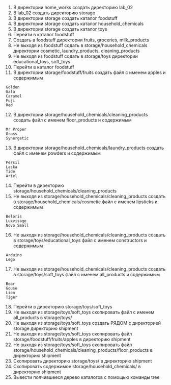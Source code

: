 1) В директории home_works создать директорию lab_02
2) В lab_02 создать директорию storage
3) В директории storage создать каталог foodstuff
4) В директории storage создать каталог household_chemicals
5) В директории storage создать каталог toys
6) Перейти в каталог foodstuff
7) Создать в foodstuff директории fruits, groceries, milk_products
8) Не выходя из foodstuff содать в storage/household_chemicals директории cosmetic, laundry_products, cleaning_products
9) Не выходя из foodstuff содать в storage/toys директории educational_toys, soft_toys
10) Перейти в каталог foodstuff
11) В директории storage/foodstuff/fruits создать файл с именем apples и содержимым
```
Golden
Gala
Caramel
Fuji
Red
```
12) В директории storage/household_chemicals/cleaning_products создать файл с именем floor_products и содержимым
```
Mr Proper
Grass
Synergetic
```
13) В директории storage/household_chemicals/laundry_products создать файл с именем powders и содержимым
```
Persil
Laska
Tide
Ariel
```
14) Перейти в директорию storage/household_chemicals/cleaning_products
15) Не выходя из storage/household_chemicals/cleaning_products создать в storage/household_chemicals/cosmetic файл с именем lipsticks и содержимым
```
Beloris
Luxvisage
Novo Small
```
16) Не выходя из storage/household_chemicals/cleaning_products создать в storage/toys/educational_toys файл с именем constructors и содержимым
```
Arduino
Lego
```
17) Не выходя из storage/household_chemicals/cleaning_products создать в storage/toys/soft_toys файл с именем all_products и содержимым
```
Bear
Gouse
Lion
Tiger
```
18) Перейти в директорию storage/toys/soft_toys
19) Не выходя из storage/toys/soft_toys скопировать файл с именем all_products в storage/toys/
20) Не выходя из storage/toys/soft_toys создать РЯДОМ с директорией storage директорию shipment
21) Не выходя из storage/toys/soft_toys скопировать файл storage/foodstuff/fruits/apples в директорию shipment
22) Не выходя из storage/toys/soft_toys скопировать файл storage/household_chemicals/cleaning_products/floor_products в директорию shipment
23) Скопировать директорию storage/toys/ в директорию shipment
24) Скопировать содержимое storage/household_chemicals/ в директорию shipment
25) Вывести полчившееся дерево каталогов с помощью команды tree

